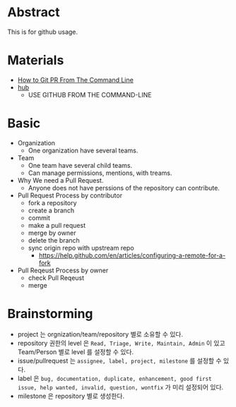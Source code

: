 # Abstract

This is for github usage.

# Materials

* [How to Git PR From The Command Line](https://hackernoon.com/how-to-git-pr-from-the-command-line-a5b204a57ab1)
* [hub](https://hub.github.com/)
  * USE GITHUB FROM THE COMMAND-LINE

# Basic

* Organization
  * One organization have several teams.
* Team
  * One team have several child teams.
  * Can manage permissions, mentions, with treams.
* Why We need a Pull Request.
  * Anyone does not have perssions of the repository can contribute. 
* Pull Request Process by contributor
  * fork a repository
  * create a branch
  * commit
  * make a pull request
  * merge by owner
  * delete the branch
  * sync origin repo with upstream repo
    * https://help.github.com/en/articles/configuring-a-remote-for-a-fork
* Pull Reqeust Process by owner
  * check Pull Reqeust
  * merge

# Brainstorming

* project 는 orgnization/team/repository 별로 소유할 수 있다.
* repository 권한의 level 은 `Read, Triage, Write, Maintain, Admin` 이 있고 Team/Person 별로 level 를 설정할 수 있다.
* issue/pullrequest 는 `assignee, label, project, milestone` 를 설정할 수 있다.
* label 은 `bug, documentation, duplicate, enhancement, good first issue, help wanted, invalid, question, wontfix` 가 미리 설정되어 있다.
* milestone 은 repository 별로 생성한다.